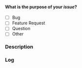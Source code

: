 <!--
Please follow the guide below

- Before opening your ticket, make sure you either installed the latest release from PyPI
  or installed directly from the master branch and have searched through existing issues
  including closed ones.
-->

<!--
- Put an `x` into the box [ ] below (like [x]) depending on the purpose of your issue
- Use *Preview* tab to see how your issue will actually look like
-->

#### What is the purpose of your *issue*?
- [ ] Bug
- [ ] Feature Request
- [ ] Question
- [ ] Other

### Description
<!-- Provide as much information possible and whatever you have tried below -->


### Log
<!-- Run the script with `--log-level=DEBUG` and paste the output below-->
